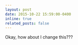 ```yaml
---
layout: post
date: 2015-10-22 15:59:00-0400
inline: true
related_posts: false
---
```


Okay, how about I change this???
